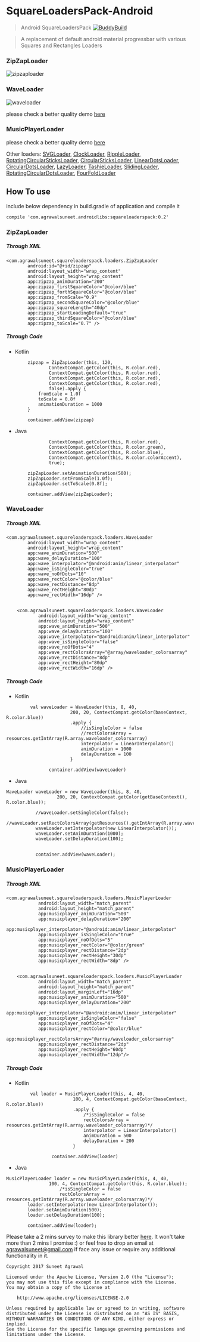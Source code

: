 # SquareLoadersPack-Android
> Android SquareLoadersPack            [![BuddyBuild](https://dashboard.buddybuild.com/api/statusImage?appID=5a4e8d2fc4d3e1000114ff6d&branch=master&build=latest)](https://dashboard.buddybuild.com/apps/5a4e8d2fc4d3e1000114ff6d/build/latest?branch=master)

> A replacement of default android material progressbar with various Squares and Rectangles Loaders


### ZipZapLoader
![zipzaploader](https://user-images.githubusercontent.com/12999622/32248451-a304a664-be7d-11e7-8c3e-d149c09da599.gif)


### WaveLoader
![waveloader](https://user-images.githubusercontent.com/12999622/34330606-af613dc8-e916-11e7-9965-a686071002b9.gif)

please check a better quality demo [here](https://youtu.be/v0rr80_kAtw)

### MusicPlayerLoader


please check a better quality demo [here](https://youtu.be/v0rr80_kAtw)

Other loaders: [SVGLoader](https://github.com/agrawalsuneet/SVGLoadersPack-Android), [ClockLoader](https://github.com/agrawalsuneet/LoadersPack), [RippleLoader](https://github.com/agrawalsuneet/LoadersPack), [RotatingCircularSticksLoader](https://github.com/agrawalsuneet/LoadersPack), [CircularSticksLoader](https://github.com/agrawalsuneet/LoadersPack),  [LinearDotsLoader](https://github.com/agrawalsuneet/DotsLoader), [CircularDotsLoader](https://github.com/agrawalsuneet/DotsLoader), [LazyLoader](https://github.com/agrawalsuneet/DotsLoader), [TashieLoader](https://github.com/agrawalsuneet/DotsLoader), [SlidingLoader](https://github.com/agrawalsuneet/DotsLoader), [RotatingCircularDotsLoader](https://github.com/agrawalsuneet/DotsLoader), [FourFoldLoader](https://github.com/agrawalsuneet/FourFoldLoader)

## How To use
include below dependency in build.gradle of application and compile it
```
compile 'com.agrawalsuneet.androidlibs:squareloaderspack:0.2'
```

### ZipZapLoader
##### Through XML
```
<com.agrawalsuneet.squareloaderspack.loaders.ZipZapLoader
        android:id="@+id/zipzap"
        android:layout_width="wrap_content"
        android:layout_height="wrap_content"
        app:zipzap_animDuration="200"
        app:zipzap_firstSquareColor="@color/blue"
        app:zipzap_forthSquareColor="@color/blue"
        app:zipzap_fromScale="0.9"
        app:zipzap_secondSquareColor="@color/blue"
        app:zipzap_squareLength="40dp"
        app:zipzap_startLoadingDefault="true"
        app:zipzap_thirdSquareColor="@color/blue"
        app:zipzap_toScale="0.7" />
```
##### Through Code
* Kotlin
```
        zipzap = ZipZapLoader(this, 120,
                ContextCompat.getColor(this, R.color.red),
                ContextCompat.getColor(this, R.color.red),
                ContextCompat.getColor(this, R.color.red),
                ContextCompat.getColor(this, R.color.red),
                false).apply {
            fromScale = 1.0f
            toScale = 0.8f
            animationDuration = 1000
        }

        container.addView(zipzap)
```

* Java
```ZipZapLoader zipZapLoader = new ZipZapLoader(this, 40,
                ContextCompat.getColor(this, R.color.red),
                ContextCompat.getColor(this, R.color.green),
                ContextCompat.getColor(this, R.color.blue),
                ContextCompat.getColor(this, R.color.colorAccent),
                true);
        
        zipZapLoader.setAnimationDuration(500);
        zipZapLoader.setFromScale(1.0f);
        zipZapLoader.setToScale(0.8f);

        container.addView(zipZapLoader);
```


### WaveLoader
##### Through XML
```
<com.agrawalsuneet.squareloaderspack.loaders.WaveLoader
        android:layout_width="wrap_content"
        android:layout_height="wrap_content"
        app:wave_animDuration="500"
        app:wave_delayDuration="100"
        app:wave_interpolator="@android:anim/linear_interpolator"
        app:wave_isSingleColor="true"
        app:wave_noOfDots="10"
        app:wave_rectColor="@color/blue"
        app:wave_rectDistance="8dp"
        app:wave_rectHeight="80dp"
        app:wave_rectWidth="16dp" />


    <com.agrawalsuneet.squareloaderspack.loaders.WaveLoader
            android:layout_width="wrap_content"
            android:layout_height="wrap_content"
            app:wave_animDuration="500"
            app:wave_delayDuration="100"
            app:wave_interpolator="@android:anim/linear_interpolator"
            app:wave_isSingleColor="false"
            app:wave_noOfDots="4"
            app:wave_rectColorsArray="@array/waveloader_colorsarray"
            app:wave_rectDistance="8dp"
            app:wave_rectHeight="80dp"
            app:wave_rectWidth="16dp" />
```
##### Through Code
* Kotlin
```
         val waveLoader = WaveLoader(this, 8, 40,
                        200, 20, ContextCompat.getColor(baseContext, R.color.blue))
                        .apply {
                            //isSingleColor = false
                            //rectColorsArray = resources.getIntArray(R.array.waveloader_colorsarray)
                            interpolator = LinearInterpolator()
                            animDuration = 1000
                            delayDuration = 100
                        }
        
                container.addView(waveLoader)
```

* Java
```
WaveLoader waveLoader = new WaveLoader(this, 8, 40,
                   200, 20, ContextCompat.getColor(getBaseContext(), R.color.blue));
   
           //waveLoader.setSingleColor(false);
           //waveLoader.setRectColorsArray(getResources().getIntArray(R.array.waveloader_colorsarray));
           waveLoader.setInterpolator(new LinearInterpolator());
           waveLoader.setAnimDuration(1000);
           waveLoader.setDelayDuration(100);
   
   
           container.addView(waveLoader);
```


### MusicPlayerLoader
##### Through XML
```
<com.agrawalsuneet.squareloaderspack.loaders.MusicPlayerLoader
            android:layout_width="match_parent"
            android:layout_height="match_parent"
            app:musicplayer_animDuration="500"
            app:musicplayer_delayDuration="200"
            app:musicplayer_interpolator="@android:anim/linear_interpolator"
            app:musicplayer_isSingleColor="true"
            app:musicplayer_noOfDots="5"
            app:musicplayer_rectColor="@color/green"
            app:musicplayer_rectDistance="2dp"
            app:musicplayer_rectHeight="30dp"
            app:musicplayer_rectWidth="8dp" />


    <com.agrawalsuneet.squareloaderspack.loaders.MusicPlayerLoader
            android:layout_width="match_parent"
            android:layout_height="match_parent"
            android:layout_marginLeft="16dp"
            app:musicplayer_animDuration="500"
            app:musicplayer_delayDuration="200"
            app:musicplayer_interpolator="@android:anim/linear_interpolator"
            app:musicplayer_isSingleColor="false"
            app:musicplayer_noOfDots="4"
            app:musicplayer_rectColor="@color/blue"
            app:musicplayer_rectColorsArray="@array/waveloader_colorsarray"
            app:musicplayer_rectDistance="2dp"
            app:musicplayer_rectHeight="60dp"
            app:musicplayer_rectWidth="12dp"/>
```
##### Through Code
* Kotlin
```
         val loader = MusicPlayerLoader(this, 4, 40,
                         100, 4, ContextCompat.getColor(baseContext, R.color.blue))
                         .apply {
                             /*isSingleColor = false
                             rectColorsArray = resources.getIntArray(R.array.waveloader_colorsarray)*/
                             interpolator = LinearInterpolator()
                             animDuration = 500
                             delayDuration = 200
                         }
         
                 container.addView(loader)
```

* Java
```
MusicPlayerLoader loader = new MusicPlayerLoader(this, 4, 40,
                100, 4, ContextCompat.getColor(this, R.color.blue));
                    /*isSingleColor = false
                    rectColorsArray = resources.getIntArray(R.array.waveloader_colorsarray)*/
        loader.setInterpolator(new LinearInterpolator());
        loader.setAnimDuration(500);
        loader.setDelayDuration(100);

        container.addView(loader);
```
  
  

Please take a 2 mins survey to make this library better [here](https://goo.gl/forms/2Iluao9HV9CAMLx63).
It won't take more than 2 mins I promise :) or feel free to drop an email at agrawalsuneet@gmail.com if face any issue or require any additional functionality in it.
```
Copyright 2017 Suneet Agrawal

Licensed under the Apache License, Version 2.0 (the "License");
you may not use this file except in compliance with the License.
You may obtain a copy of the License at

    http://www.apache.org/licenses/LICENSE-2.0

Unless required by applicable law or agreed to in writing, software
distributed under the License is distributed on an "AS IS" BASIS,
WITHOUT WARRANTIES OR CONDITIONS OF ANY KIND, either express or implied.
See the License for the specific language governing permissions and
limitations under the License.
```
